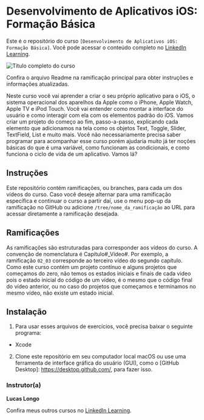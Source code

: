 # Desenvolvimento de Aplicativos iOS: Formação Básica 

Este é o repositório do curso `[Desenvolvimento de Aplicativos iOS: Formação Básica]`. Você pode acessar o conteúdo completo no [LinkedIn Learning][lil-course-url]. 

 

![Título completo do curso][lil-thumbnail-url]  

 

Confira o arquivo Readme na ramificação principal para obter instruções e informações atualizadas. 

 

Neste curso você vai aprender a criar o seu próprio aplicativo para o iOS, o sistema operacional dos aparelhos da Apple como o iPhone, Apple Watch, Apple TV e iPod Touch. Você vai entender como montar a interface do usuário e como interagir com ela com os elementos padrão do iOS. Vamos criar um projeto do começo ao fim, passo-a-passo, explicando cada elemento que adicionamos na tela como os objetos Text, Toggle, Slider, TextField, List e muito mais. Você não necessariamente precisa saber programar para acompanhar esse curso porém ajudaria muito já ter noções básicas do que é uma variável, como funcionam as condicionais, e como funciona o ciclo de vida de um aplicativo. Vamos lá?

 

## Instruções 

Este repositório contém ramificações, ou branches, para cada um dos vídeos do curso. Caso você deseje alternar para uma ramificação específica e continuar o curso a partir daí, use o menu pop-up da ramificação no GitHub ou adicione `/tree/nome_da_ramificação` ao URL para acessar diretamente a ramificação desejada. 

 

## Ramificações 

As ramificações são estruturadas para corresponder aos vídeos do curso. A convenção de nomenclatura é Capítulo#_Vídeo#. Por exemplo, a ramificação `02_03` corresponde ao terceiro vídeo do segundo capítulo. Como este curso contém um projeto contínuo e alguns projetos que começamos do zero, não temos os estados iniciais e finais de cada video pois o estado inicial do código de um vídeo, é o mesmo que o código final do vídeo anterior, ou no caso do projetos que começamos e terminamos no mesmo vídeo, não existe um estado inicial. 

 

## Instalação 

1. Para usar esses arquivos de exercícios, você precisa baixar o seguinte programa: 

- Xcode

 

2. Clone este repositório em seu computador local macOS ou use uma ferramenta de interface gráfica do usuário (GUI), como o [GitHub Desktop]: https://desktop.github.com/, para fazer isso. 



### Instrutor(a) 

 

**Lucas Longo** 

 

Confira meus outros cursos no [LinkedIn Learning](https://www.linkedin.com/learning/instructors/lucas-longo). 

 

[0]: # (Replace these placeholder URLs with actual course URLs) 

[lil-course-url]: https://www.linkedin.com/learning/building-a-graphql-project-with-react-js 

[lil-thumbnail-url]: https://cdn.lynda.com/course/2875095/2875095-1615224395432-16x9.jpg 

 

 

[1]: # (End of BP-Instruction ###############################################################################################) 
